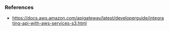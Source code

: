 
### References

- https://docs.aws.amazon.com/apigateway/latest/developerguide/integrating-api-with-aws-services-s3.html